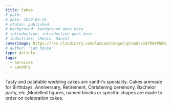 ```yaml
---
title: Cakes
# path:
# date: 2022-05-25
# status: published
# background: background goes here
# introduction: introduction goes here
# industries: [Music, Dance]
coverimage: https://res.cloudinary.com/lamcom/image/upload/v1670840580/santhibakery/home/Services/cakes_1_bz4txa.jpg
# author: "Lam house"
type: Article
tags:
  - Services
  - Laundry
---
```


Tasty and palatable wedding cakes are santhi's speciality. Cakes aremade for Birthdays, Anniversary, Retirement, Christening ceremony, Bachelor party, etc.,Modelled figures, named blocks or specific shapes are made to order on celebration cakes.

<!--more-->


